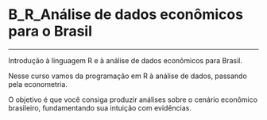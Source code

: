 # B_R_Análise de dados econômicos para o Brasil
---

Introdução à linguagem R e à análise de dados econômicos para Brasil.

Nesse curso vamos da programação em R à análise de dados, passando pela econometria.

O objetivo é que você consiga produzir análises sobre o cenário econômico brasileiro, fundamentando sua intuição com evidências.
